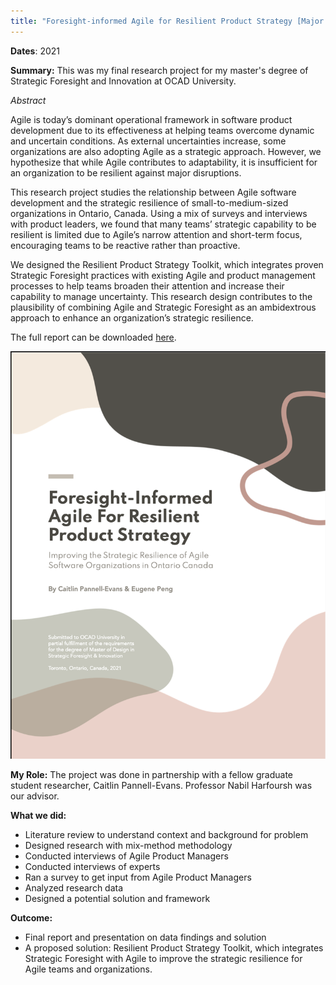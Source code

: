 ```yaml
---
title: "Foresight-informed Agile for Resilient Product Strategy [Major Research Project]"
---
```


**Dates**: 2021

**Summary:** This was my final research project for my master's degree of Strategic Foresight and Innovation at OCAD University. 

*Abstract*

Agile is today’s dominant operational framework in software product development due to its effectiveness at helping teams overcome dynamic and uncertain conditions. As external uncertainties increase, some organizations are also adopting Agile as a strategic approach. However, we hypothesize that while Agile contributes to adaptability, it is insufficient for an organization to be resilient against major disruptions.

This research project studies the relationship between Agile software development and the strategic resilience of small-to-medium-sized organizations in Ontario, Canada. Using a mix of surveys and interviews with product leaders, we found that many teams’ strategic capability to be resilient is limited due to Agile’s narrow attention and short-term focus, encouraging teams to be reactive rather than proactive.

We designed the Resilient Product Strategy Toolkit, which integrates proven Strategic Foresight practices with existing Agile and product management processes to help teams broaden their attention and increase their capability to manage uncertainty. This research design contributes to the plausibility of combining Agile and Strategic Foresight as an ambidextrous approach to enhance an organization’s strategic resilience.

The full report can be downloaded [here](http://openresearch.ocadu.ca/id/eprint/3556/1/Pannell-Evans_Caitlin_and_Peng_Eugene_2021_MDes_SFI_MRP.pdf).

![Project Report Cover](/assets/images/mrp_cover.png)

**My Role:** The project was done in partnership with a fellow graduate student researcher, Caitlin Pannell-Evans. Professor Nabil Harfoursh was our advisor.	

**What we did:**

- Literature review to understand context and background for problem
- Designed research with mix-method methodology
- Conducted interviews of Agile Product Managers
- Conducted interviews of experts
- Ran a survey to get input from Agile Product Managers
- Analyzed research data
- Designed a potential solution and framework

**Outcome:** 

- Final report and presentation on data findings and solution
- A proposed solution: Resilient Product Strategy Toolkit, which integrates Strategic Foresight with Agile to improve the strategic resilience for Agile teams and organizations.
